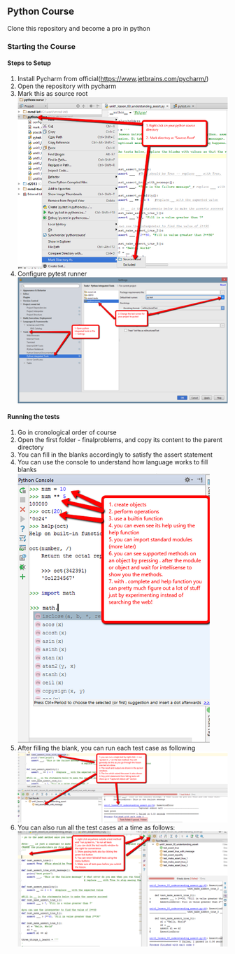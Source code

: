 ## Python Course
Clone this repository and become a pro in python

### Starting the Course

#### Steps to Setup
 1. Install Pycharm from official(https://www.jetbrains.com/pycharm/)
 2. Open the repository with pycharm
 3. Mark this as source root
 ![Alt text](Images/mark_pythoncourse_as_sourcesroot.png?raw=true)
 4. Configure pytest runner
 ![Alt text](Images/configure_pytest_runner.png?raw=true)

#### Running the tests
1. Go in cronological order of course
2. Open the first folder - finalproblems, and copy its content to the parent directory
3. You can fill in the blanks accordingly to satisfy the assert statement
4. You can use the console to understand how language works to fill blanks
![Alt text](Images/console_usage.png?raw=true)
5. After filling the blank, you can run each test case as following
![Alt text](Images/running_a_test.png?raw=true)
6. You can also run all the test cases at a time as follows:
![Alt text](Images/run_all_tests.png?raw=true)

